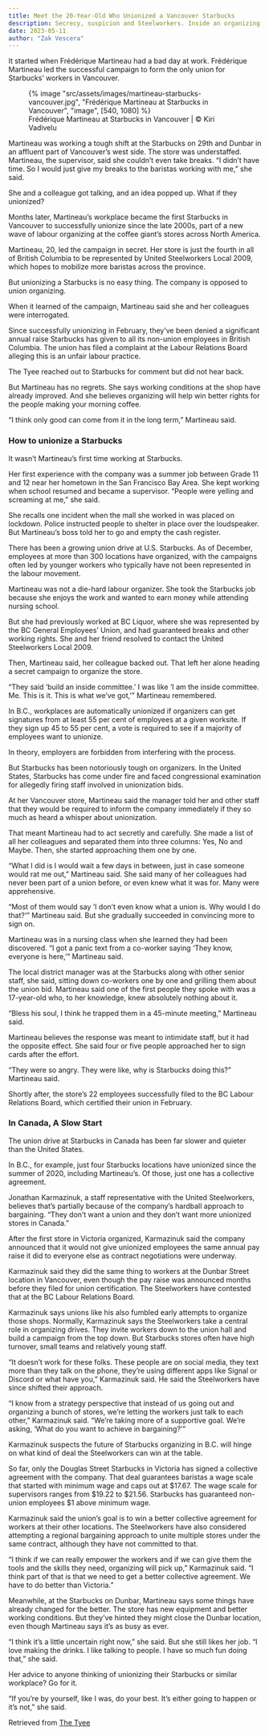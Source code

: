 ```yaml
---
title: Meet the 20-Year-Old Who Unionized a Vancouver Starbucks
description: Secrecy, suspicion and Steelworkers. Inside an organizing drive at the anti-union coffee chain.
date: 2023-05-11
author: "Zak Vescera"
---
```


It started when Frédérique Martineau had a bad day at work. Frédérique Martineau led the successful campaign to form the only union for Starbucks’ workers in Vancouver.

<!-- excerpt -->

<figure>
{% image "src/assets/images/martineau-starbucks-vancouver.jpg", "Frédérique Martineau at Starbucks in Vancouver", "image", [540, 1080] %}
<figcaption>Frédérique Martineau at Starbucks in Vancouver | © Kiri Vadivelu</figcaption>
</figure>

Martineau was working a tough shift at the Starbucks on 29th and Dunbar in an affluent part of Vancouver’s west side. The store was understaffed. Martineau, the supervisor, said she couldn’t even take breaks. “I didn’t have time. So I would just give my breaks to the baristas working with me,” she said.

She and a colleague got talking, and an idea popped up. What if they unionized?

Months later, Martineau’s workplace became the first Starbucks in Vancouver to successfully unionize since the late 2000s, part of a new wave of labour organizing at the coffee giant’s stores across North America.

Martineau, 20, led the campaign in secret. Her store is just the fourth in all of British Columbia to be represented by United Steelworkers Local 2009, which hopes to mobilize more baristas across the province.

But unionizing a Starbucks is no easy thing. The company is opposed to union organizing.

When it learned of the campaign, Martineau said she and her colleagues were interrogated.

Since successfully unionizing in February, they’ve been denied a significant annual raise Starbucks has given to all its non-union employees in British Columbia. The union has filed a complaint at the Labour Relations Board alleging this is an unfair labour practice.

The Tyee reached out to Starbucks for comment but did not hear back.

But Martineau has no regrets. She says working conditions at the shop have already improved. And she believes organizing will help win better rights for the people making your morning coffee.

“I think only good can come from it in the long term,” Martineau said.

### How to unionize a Starbucks

It wasn’t Martineau’s first time working at Starbucks.

Her first experience with the company was a summer job between Grade 11 and 12 near her hometown in the San Francisco Bay Area. She kept working when school resumed and became a supervisor. “People were yelling and screaming at me,” she said.

She recalls one incident when the mall she worked in was placed on lockdown. Police instructed people to shelter in place over the loudspeaker. But Martineau’s boss told her to go and empty the cash register.

There has been a growing union drive at U.S. Starbucks. As of December, employees at more than 300 locations have organized, with the campaigns often led by younger workers who typically have not been represented in the labour movement.

Martineau was not a die-hard labour organizer. She took the Starbucks job because she enjoys the work and wanted to earn money while attending nursing school.

But she had previously worked at BC Liquor, where she was represented by the BC General Employees’ Union, and had guaranteed breaks and other working rights. She and her friend resolved to contact the United Steelworkers Local 2009.

Then, Martineau said, her colleague backed out. That left her alone heading a secret campaign to organize the store.

“They said ‘build an inside committee.’ I was like ‘I am the inside committee. Me. This is it. This is what we’ve got,’” Martineau remembered.

In B.C., workplaces are automatically unionized if organizers can get signatures from at least 55 per cent of employees at a given worksite. If they sign up 45 to 55 per cent, a vote is required to see if a majority of employees want to unionize.

In theory, employers are forbidden from interfering with the process.

But Starbucks has been notoriously tough on organizers. In the United States, Starbucks has come under fire and faced congressional examination for allegedly firing staff involved in unionization bids.

At her Vancouver store, Martineau said the manager told her and other staff that they would be required to inform the company immediately if they so much as heard a whisper about unionization.

That meant Martineau had to act secretly and carefully. She made a list of all her colleagues and separated them into three columns: Yes, No and Maybe. Then, she started approaching them one by one.

“What I did is I would wait a few days in between, just in case someone would rat me out,” Martineau said. She said many of her colleagues had never been part of a union before, or even knew what it was for. Many were apprehensive.

“Most of them would say ‘I don’t even know what a union is. Why would I do that?’” Martineau said. But she gradually succeeded in convincing more to sign on.

Martineau was in a nursing class when she learned they had been discovered. “I got a panic text from a co-worker saying ‘They know, everyone is here,’” Martineau said.

The local district manager was at the Starbucks along with other senior staff, she said, sitting down co-workers one by one and grilling them about the union bid. Martineau said one of the first people they spoke with was a 17-year-old who, to her knowledge, knew absolutely nothing about it.

“Bless his soul, I think he trapped them in a 45-minute meeting,” Martineau said.

Martineau believes the response was meant to intimidate staff, but it had the opposite effect. She said four or five people approached her to sign cards after the effort.

“They were so angry. They were like, why is Starbucks doing this?” Martineau said.

Shortly after, the store’s 22 employees successfully filed to the BC Labour Relations Board, which certified their union in February.

### In Canada, A Slow Start

The union drive at Starbucks in Canada has been far slower and quieter than the United States.

In B.C., for example, just four Starbucks locations have unionized since the summer of 2020, including Martineau’s. Of those, just one has a collective agreement.

Jonathan Karmazinuk, a staff representative with the United Steelworkers, believes that’s partially because of the company’s hardball approach to bargaining. “They don’t want a union and they don’t want more unionized stores in Canada.”

After the first store in Victoria organized, Karmazinuk said the company announced that it would not give unionized employees the same annual pay raise it did to everyone else as contract negotiations were underway.

Karmazinuk said they did the same thing to workers at the Dunbar Street location in Vancouver, even though the pay raise was announced months before they filed for union certification. The Steelworkers have contested that at the BC Labour Relations Board.

Karmazinuk says unions like his also fumbled early attempts to organize those shops. Normally, Karmazinuk says the Steelworkers take a central role in organizing drives. They invite workers down to the union hall and build a campaign from the top down. But Starbucks stores often have high turnover, small teams and relatively young staff.

“It doesn’t work for these folks. These people are on social media, they text more than they talk on the phone, they’re using different apps like Signal or Discord or what have you,” Karmazinuk said. He said the Steelworkers have since shifted their approach.

“I know from a strategy perspective that instead of us going out and organizing a bunch of stores, we’re letting the workers just talk to each other,” Karmazinuk said. “We’re taking more of a supportive goal. We’re asking, ‘What do you want to achieve in bargaining?’”

Karmazinuk suspects the future of Starbucks organizing in B.C. will hinge on what kind of deal the Steelworkers can win at the table.

So far, only the Douglas Street Starbucks in Victoria has signed a collective agreement with the company. That deal guarantees baristas a wage scale that started with minimum wage and caps out at $17.67. The wage scale for supervisors ranges from $19.22 to $21.56. Starbucks has guaranteed non-union employees $1 above minimum wage.

Karmazinuk said the union’s goal is to win a better collective agreement for workers at their other locations. The Steelworkers have also considered attempting a regional bargaining approach to unite multiple stores under the same contract, although they have not committed to that.

“I think if we can really empower the workers and if we can give them the tools and the skills they need, organizing will pick up,” Karmazinuk said. “I think part of that is that we need to get a better collective agreement. We have to do better than Victoria.”

Meanwhile, at the Starbucks on Dunbar, Martineau says some things have already changed for the better. The store has new equipment and better working conditions. But they’ve hinted they might close the Dunbar location, even though Martineau says it’s as busy as ever.

“I think it’s a little uncertain right now,” she said. But she still likes her job. “I love making the drinks. I like talking to people. I have so much fun doing that,” she said.

Her advice to anyone thinking of unionizing their Starbucks or similar workplace? Go for it.

“If you’re by yourself, like I was, do your best. It’s either going to happen or it’s not,” she said.

Retrieved from [The Tyee](https://thetyee.ca/News/2023/05/10/20-Year-Old-Unionized-Vancouver-Starbucks/?fbclid=IwAR2aM_JvCoSjxSIicVaTERps-LK5XHG45sG0hO6cgCKUnQeeP1Hml55uf1w)
